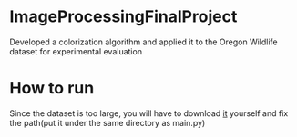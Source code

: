 # ImageProcessingFinalProject
Developed a colorization algorithm and applied it to the Oregon Wildlife dataset for experimental evaluation

# How to run
Since the dataset is too large, you will have to download [it](https://www.kaggle.com/datasets/virtualdvid/oregon-wildlife) yourself and fix the path(put it under the same directory as main.py)

